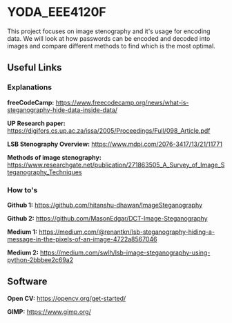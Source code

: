 # YODA_EEE4120F
This project focuses on image stenography and it's usage for encoding data. We will look at how passwords can be encoded and decoded into images and compare different methods to find which is the most optimal.

## Useful Links

### Explanations

**freeCodeCamp:** https://www.freecodecamp.org/news/what-is-steganography-hide-data-inside-data/

**UP Research paper:** https://digifors.cs.up.ac.za/issa/2005/Proceedings/Full/098_Article.pdf

**LSB Stenography Overview:** https://www.mdpi.com/2076-3417/13/21/11771

**Methods of image stenography:** https://www.researchgate.net/publication/271863505_A_Survey_of_Image_Steganography_Techniques

### How to's

**Github 1:** https://github.com/hitanshu-dhawan/ImageSteganography

**Github 2:** https://github.com/MasonEdgar/DCT-Image-Steganography

**Medium 1:** https://medium.com/@renantkn/lsb-steganography-hiding-a-message-in-the-pixels-of-an-image-4722a8567046

**Medium 2:** https://medium.com/swlh/lsb-image-steganography-using-python-2bbbee2c69a2 

## Software

**Open CV:** https://opencv.org/get-started/ 

**GIMP:** https://www.gimp.org/ 



